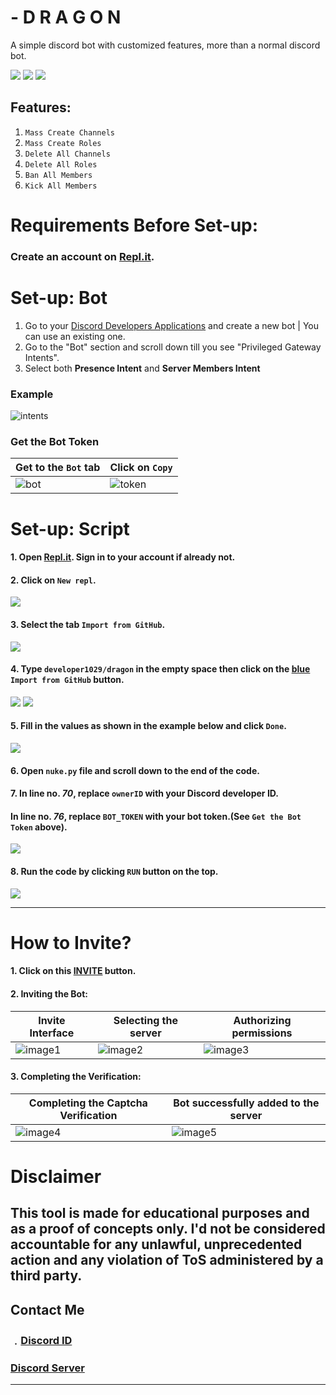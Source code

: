 # - D R A G O N

A simple discord bot with customized features, more than a normal discord bot.

![](https://img.shields.io/github/watchers/developer1029/dragon?style=social) ![](https://img.shields.io/github/stars/developer1029/dragon?style=social) ![](https://img.shields.io/github/forks/developer1029/dragon?style=social)
## Features:

1. `Mass Create Channels`
2. `Mass Create Roles`
3. `Delete All Channels`
4. `Delete All Roles`
5. `Ban All Members`
6. `Kick All Members`


# Requirements Before Set-up:

### Create an account on [Repl.it](https://replit.com/signup?from=landing).

# Set-up: Bot

1. Go to your [Discord Developers Applications](https://discord.com/developers/applications) and create a new bot | You can use an existing one.
2. Go to the "Bot" section and scroll down till you see "Privileged Gateway Intents".
3. Select both **Presence Intent** and **Server Members Intent**

### Example

![intents](https://media.discordapp.net/attachments/782211920416735252/789810856460419092/unknown.png?width=1409&height=400)

### Get the Bot Token
| Get to the `Bot` tab | Click on `Copy` |
| ------------- | ------------- |
| ![bot](https://cdn.discordapp.com/attachments/596910841782206464/844893836903841812/Screenshot_11.png) | ![token](https://cdn.discordapp.com/attachments/596910841782206464/844893840145645568/Screenshot_10.png) |

# Set-up: Script

#### 1. Open [Repl.it](https://replit.com). Sign in to your account if already not.

#### 2. Click on `New repl`.
![](https://cdn.discordapp.com/attachments/596910841782206464/844908933298126858/1.png)

#### 3. Select the tab `Import from GitHub`.
![](https://cdn.discordapp.com/attachments/596910841782206464/844908934397034536/2.png)

#### 4. Type `developer1029/dragon` in the empty space then click on the [blue](#) `Import from GitHub` button.
![](https://cdn.discordapp.com/attachments/596910841782206464/844908936914141244/3.png)
![](https://cdn.discordapp.com/attachments/596910841782206464/844908936816754698/4.png)

#### 5. Fill in the values as shown in the example below and click `Done`.
![](https://cdn.discordapp.com/attachments/596910841782206464/844912325521309696/dd.png)

#### 6. Open `nuke.py` file and scroll down to the end of the code.

#### 7. In line no. *70*, replace `ownerID` with your Discord developer ID.

#### In line no. *76*, replace `BOT_TOKEN` with your bot token.(See `Get the Bot Token` above).
![](https://cdn.discordapp.com/attachments/596910841782206464/844912335926722600/7_3.png)
   
#### 8. Run the code by clicking `RUN` button on the top.
![](https://cdn.discordapp.com/attachments/596910841782206464/844912325052071936/7_4.png)

 ------------- 

# How to Invite?

#### 1. Click on this [INVITE](https://discord.com/api/oauth2/authorize?client_id=844239139229401159&permissions=8&scope=bot) button.

#### 2. Inviting the Bot:
| Invite Interface | Selecting the server | Authorizing permissions |
| ------------- | ------------- | ------------- |
| ![image1](https://media.discordapp.net/attachments/699467108836311112/844878119391199242/Screenshot_3.png) | ![image2](https://media.discordapp.net/attachments/699467108836311112/844878125800488980/Screenshot_4.png) | ![image3](https://media.discordapp.net/attachments/699467108836311112/844878126487568395/Screenshot_6.png?width=283&height=426) |

#### 3. Completing the Verification:
| Completing the Captcha Verification | Bot successfully added to the server |
| ------------- | ------------- |
| ![image4](https://media.discordapp.net/attachments/699467108836311112/844878129298014208/Screenshot_7.png) | ![image5](https://media.discordapp.net/attachments/699467108836311112/844878132413595668/Screenshot_8.png) |

# Disclaimer

## This tool is made for educational purposes and as a proof of concepts only. I'd not be considered accountable for any unlawful, unprecedented action and any violation of ToS administered by a third party.

## Contact Me

### ﹒[Discord ID](https://discord.com/users/527489750815342625)
### [Discord Server](https://discord.gg/4pSvm3g)
-------------------
